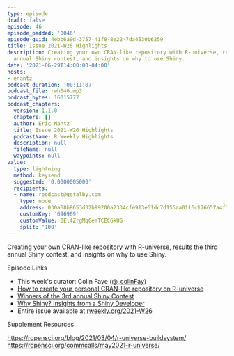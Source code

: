 ```yaml
---
type: episode
draft: false
episode: 46
episode_padded: '0046'
episode_guid: 4ebb6a9d-3757-41f8-8e22-7da4530b6259
title: Issue 2021-W26 Highlights
description: Creating your own CRAN-like repository with R-universe, results the third
  annual Shiny contest, and insights on why to use Shiny.
date: '2021-06-29T14:00:00-04:00'
hosts:
- enantz
podcast_duration: '00:11:07'
podcast_file: rwh046.mp3
podcast_bytes: 16015777
podcast_chapters:
  version: 1.1.0
  chapters: []
  author: Eric Nantz
  title: Issue 2021-W26 Highlights
  podcastName: R Weekly Highlights
  description: null
  fileName: null
  waypoints: null
value:
  type: lightning
  method: keysend
  suggested: '0.0000005000'
  recipients:
  - name: rpodcast@getalby.com
    type: node
    address: 030a58b8653d32b99200a2334cfe913e51dc7d155aa0116c176657a4f1722677a3
    customKey: '696969'
    customValue: 0El4ZrgMqGemTCECGkUG
    split: '100'
---
```

Creating your own CRAN-like repository with R-universe, results the
third annual Shiny contest, and insights on why to use Shiny.

Episode Links

-   This week's curator: Colin Faye
    (<a href="https://twitter.com/_colinfay" rel="nofollow">@_colinFay</a>)
-   <a href="https://ropensci.org/blog/2021/06/22/setup-runiverse/"
    rel="nofollow">How to create your personal CRAN-like repository on
    R-universe</a>
-   <a
    href="https://blog.rstudio.com/2021/06/24/winners-of-the-3rd-annual-shiny-contest/"
    rel="nofollow">Winners of the 3rd annual Shiny Contest</a>
-   <a
    href="https://www.mango-solutions.com/why-shiny-opinions-from-a-shiny-developer/"
    rel="nofollow">Why Shiny? Insights from a Shiny Developer</a>
-   Entire issue available at
    <a href="https://rweekly.org/2021-W26.html"
    rel="nofollow">rweekly.org/2021-W26</a>

Supplement Resources

<a href="https://ropensci.org/blog/2021/03/04/r-universe-buildsystem/"
rel="nofollow">https://ropensci.org/blog/2021/03/04/r-universe-buildsystem/</a>  
<a href="https://ropensci.org/commcalls/may2021-r-universe/"
rel="nofollow">https://ropensci.org/commcalls/may2021-r-universe/</a>
